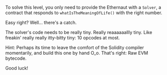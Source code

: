 To solve this level, you only need to provide the Ethernaut with a `Solver`, a contract that responds to `whatIsTheMeaningOfLife()` with the right number.

Easy right?
Well... there's a catch.

The solver's code needs to be really tiny. Really reaaaaaallly tiny. Like freakin' really really itty-bitty tiny: 10 opcodes at most.

Hint: Perhaps its time to leave the comfort of the Solidity compiler momentarily, and build this one by hand O_o. 
That's right: Raw EVM bytecode.

Good luck!
